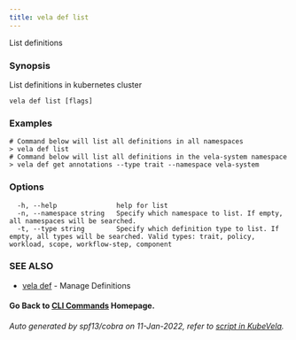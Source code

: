 ```yaml
---
title: vela def list
---
```


List definitions

### Synopsis

List definitions in kubernetes cluster

```
vela def list [flags]
```

### Examples

```
# Command below will list all definitions in all namespaces
> vela def list
# Command below will list all definitions in the vela-system namespace
> vela def get annotations --type trait --namespace vela-system
```

### Options

```
  -h, --help               help for list
  -n, --namespace string   Specify which namespace to list. If empty, all namespaces will be searched.
  -t, --type string        Specify which definition type to list. If empty, all types will be searched. Valid types: trait, policy, workload, scope, workflow-step, component
```

### SEE ALSO

* [vela def](vela_def)	 - Manage Definitions

#### Go Back to [CLI Commands](vela) Homepage.


###### Auto generated by spf13/cobra on 11-Jan-2022, refer to [script in KubeVela](https://github.com/oam-dev/kubevela/tree/master/hack/docgen).
